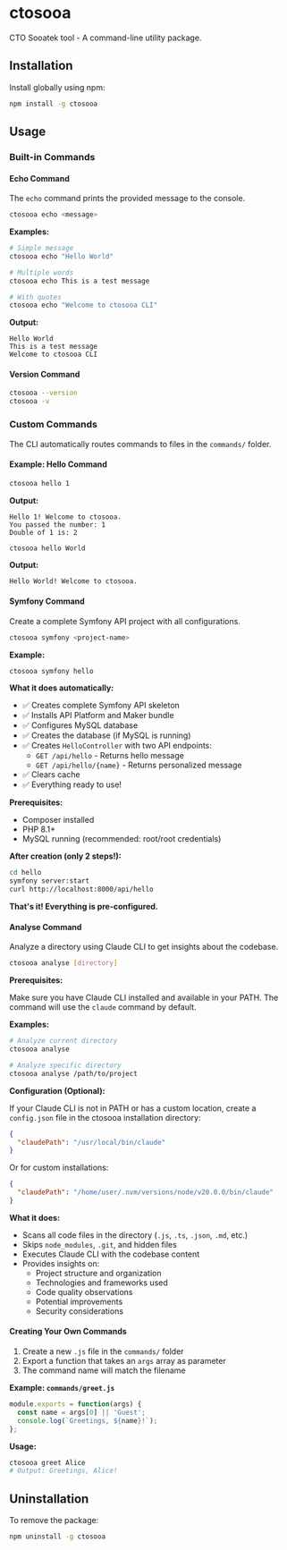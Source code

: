 # ctosooa

CTO Sooatek tool - A command-line utility package.

## Installation

Install globally using npm:

```bash
npm install -g ctosooa
```

## Usage

### Built-in Commands

#### Echo Command

The `echo` command prints the provided message to the console.

```bash
ctosooa echo <message>
```

**Examples:**

```bash
# Simple message
ctosooa echo "Hello World"

# Multiple words
ctosooa echo This is a test message

# With quotes
ctosooa echo "Welcome to ctosooa CLI"
```

**Output:**
```
Hello World
This is a test message
Welcome to ctosooa CLI
```

#### Version Command

```bash
ctosooa --version
ctosooa -v
```

### Custom Commands

The CLI automatically routes commands to files in the `commands/` folder.

#### Example: Hello Command

```bash
ctosooa hello 1
```

**Output:**
```
Hello 1! Welcome to ctosooa.
You passed the number: 1
Double of 1 is: 2
```

```bash
ctosooa hello World
```

**Output:**
```
Hello World! Welcome to ctosooa.
```

#### Symfony Command

Create a complete Symfony API project with all configurations.

```bash
ctosooa symfony <project-name>
```

**Example:**

```bash
ctosooa symfony hello
```

**What it does automatically:**
- ✅ Creates complete Symfony API skeleton
- ✅ Installs API Platform and Maker bundle
- ✅ Configures MySQL database
- ✅ Creates the database (if MySQL is running)
- ✅ Creates `HelloController` with two API endpoints:
  - `GET /api/hello` - Returns hello message
  - `GET /api/hello/{name}` - Returns personalized message
- ✅ Clears cache
- ✅ Everything ready to use!

**Prerequisites:**
- Composer installed
- PHP 8.1+
- MySQL running (recommended: root/root credentials)

**After creation (only 2 steps!):**
```bash
cd hello
symfony server:start
curl http://localhost:8000/api/hello
```

**That's it! Everything is pre-configured.**

#### Analyse Command

Analyze a directory using Claude CLI to get insights about the codebase.

```bash
ctosooa analyse [directory]
```

**Prerequisites:**

Make sure you have Claude CLI installed and available in your PATH. The command will use the `claude` command by default.

**Examples:**

```bash
# Analyze current directory
ctosooa analyse

# Analyze specific directory
ctosooa analyse /path/to/project
```

**Configuration (Optional):**

If your Claude CLI is not in PATH or has a custom location, create a `config.json` file in the ctosooa installation directory:

```json
{
  "claudePath": "/usr/local/bin/claude"
}
```

Or for custom installations:

```json
{
  "claudePath": "/home/user/.nvm/versions/node/v20.0.0/bin/claude"
}
```

**What it does:**
- Scans all code files in the directory (`.js`, `.ts`, `.json`, `.md`, etc.)
- Skips `node_modules`, `.git`, and hidden files
- Executes Claude CLI with the codebase content
- Provides insights on:
  - Project structure and organization
  - Technologies and frameworks used
  - Code quality observations
  - Potential improvements
  - Security considerations

#### Creating Your Own Commands

1. Create a new `.js` file in the `commands/` folder
2. Export a function that takes an `args` array as parameter
3. The command name will match the filename

**Example: `commands/greet.js`**

```javascript
module.exports = function(args) {
  const name = args[0] || 'Guest';
  console.log(`Greetings, ${name}!`);
};
```

**Usage:**
```bash
ctosooa greet Alice
# Output: Greetings, Alice!
```

## Uninstallation

To remove the package:

```bash
npm uninstall -g ctosooa
```
